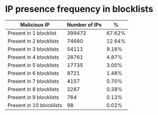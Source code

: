 # IP presence frequency in blocklists
| Malicious IP | Number of IPs | % |
|----|----|----|
| Present in 1 blocklist | 399472 | 67.62% |
| Present in 2 blocklists | 74680 | 12.64% |
| Present in 3 blocklists | 54111 | 9.16% |
| Present in 4 blocklists | 28761 | 4.87% |
| Present in 5 blocklists | 17735 | 3.00% |
| Present in 6 blocklists | 8721 | 1.48% |
| Present in 7 blocklists | 4157 | 0.70% |
| Present in 8 blocklists | 2267 | 0.38% |
| Present in 9 blocklists | 764 | 0.13% |
| Present in 10 blocklists | 98 | 0.02% |
